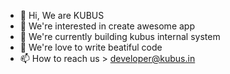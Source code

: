 - 👋 Hi, We are KUBUS
- 👀 We're interested in create awesome app
- 🌱 We're currently building kubus internal system
- 💞️ We're love to write beatiful code
- 📫 How to reach us > developer@kubus.in

<!---
We are packaging happiness :)
--->
